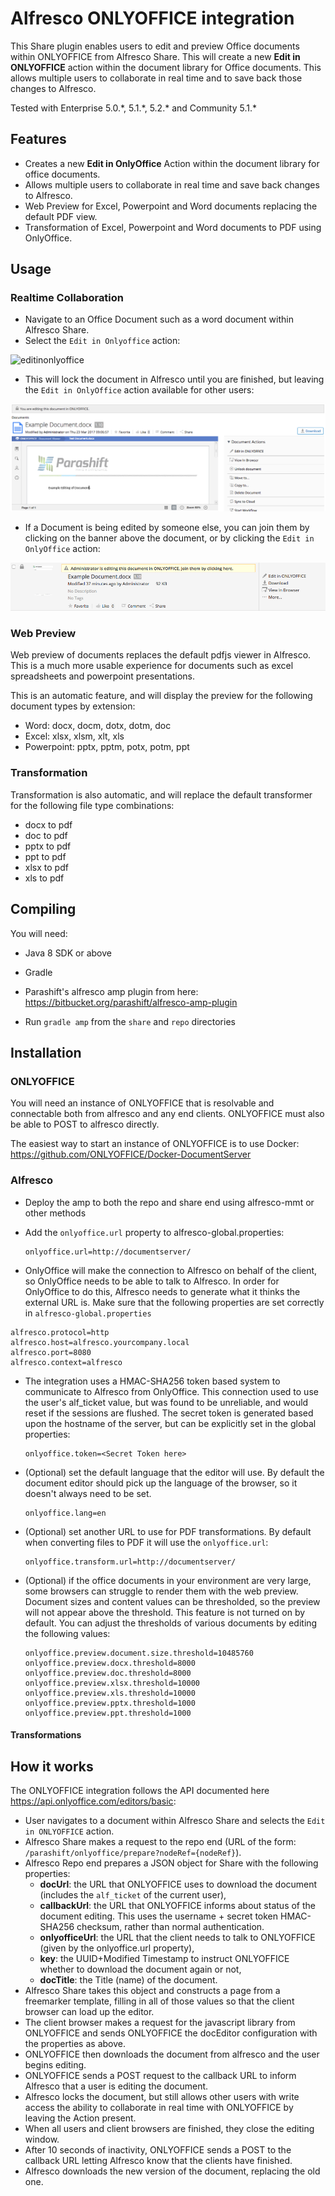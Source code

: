 # Alfresco ONLYOFFICE integration

This Share plugin enables users to edit and preview Office documents within ONLYOFFICE from Alfresco Share. This will create a new **Edit in ONLYOFFICE** action within the document library for Office documents. This allows multiple users to collaborate in real time and to save back those changes to Alfresco.

Tested with Enterprise 5.0.\*, 5.1.\*, 5.2.\* and Community 5.1.\*

## Features

* Creates a new **Edit in OnlyOffice** Action within the document library for office documents.
* Allows multiple users to collaborate in real time and save back changes to Alfresco.
* Web Preview for Excel, Powerpoint and Word documents replacing the default PDF view.
* Transformation of Excel, Powerpoint and Word documents to PDF using OnlyOffice.

## Usage

### Realtime Collaboration

* Navigate to an Office Document such as a word document within Alfresco Share.
* Select the `Edit in Onlyoffice` action:

![editinonlyoffice](edit_in_onlyoffice.png)

* This will lock the document in Alfresco until you are finished, but leaving the `Edit in OnlyOffice` action available for other users:

![example_lock](example_lock.png)

* If a Document is being edited by someone else, you can join them by clicking on the banner above the document, or by clicking the `Edit in OnlyOffice` action:

![lock_banner](lock_banner.png)


### Web Preview

Web preview of documents replaces the default pdfjs viewer in Alfresco.  This is a much more usable experience for documents such as excel spreadsheets and powerpoint presentations.

This is an automatic feature, and will display the preview for the following document types by extension:

* Word: docx, docm, dotx, dotm, doc
* Excel: xlsx, xlsm, xlt, xls
* Powerpoint: pptx, pptm, potx, potm, ppt


### Transformation

Transformation is also automatic, and will replace the default transformer for the following file type combinations:

* docx to pdf
* doc to pdf
* pptx to pdf
* ppt to pdf
* xlsx to pdf
* xls to pdf


## Compiling

You will need:

* Java 8 SDK or above

* Gradle

* Parashift's alfresco amp plugin from here: https://bitbucket.org/parashift/alfresco-amp-plugin

* Run `gradle amp` from the `share` and `repo` directories


## Installation

### ONLYOFFICE

You will need an instance of ONLYOFFICE that is resolvable and connectable both from alfresco and any end clients. ONLYOFFICE must also be able to POST to alfresco directly.

The easiest way to start an instance of ONLYOFFICE is to use Docker: https://github.com/ONLYOFFICE/Docker-DocumentServer


### Alfresco

* Deploy the amp to both the repo and share end using alfresco-mmt or other methods

* Add the `onlyoffice.url` property to alfresco-global.properties:
  ```
  onlyoffice.url=http://documentserver/
  ```

*  OnlyOffice will make the connection to Alfresco on behalf of the client, so OnlyOffice needs to be able to talk to Alfresco.  In order for OnlyOffice to do this, Alfresco needs to generate what it thinks the external URL is.  Make sure that the following properties are set correctly in `alfresco-global.properties`

  ```
  alfresco.protocol=http
  alfresco.host=alfresco.yourcompany.local
  alfresco.port=8080
  alfresco.context=alfresco
  ```

* The integration uses a HMAC-SHA256 token based system to communicate to Alfresco from OnlyOffice.  This connection used to use the user's alf_ticket value, but was found to be unreliable, and would reset if the sessions are flushed.  The secret token is generated based upon the hostname of the server, but can be explicitly set in the global properties:
  ```
  onlyoffice.token=<Secret Token here>
  ```

* (Optional) set the default language that the editor will use.  By default the document editor should pick up the language of the browser, so it doesn't always need to be set.

  ```
  onlyoffice.lang=en
  ```

* (Optional) set another URL to use for PDF transformations.  By default when converting files to PDF it will use the `onlyoffice.url`:

  ```
  onlyoffice.transform.url=http://documentserver/
  ```
* (Optional) if the office documents in your environment are very large, some browsers can struggle to render them with the web preview.  Document sizes and content values can be thresholded, so the preview will not appear above the threshold.  This feature is not turned on by default. You can adjust the thresholds of various documents by editing the following values:
  ```
  onlyoffice.preview.document.size.threshold=10485760
  onlyoffice.preview.docx.threshold=8000
  onlyoffice.preview.doc.threshold=8000
  onlyoffice.preview.xlsx.threshold=10000
  onlyoffice.preview.xls.threshold=10000
  onlyoffice.preview.pptx.threshold=1000
  onlyoffice.preview.ppt.threshold=1000
  ```

#### Transformations

## How it works

The ONLYOFFICE integration follows the API documented here https://api.onlyoffice.com/editors/basic:

* User navigates to a document within Alfresco Share and selects the `Edit in ONLYOFFICE` action.
* Alfresco Share makes a request to the repo end (URL of the form: `/parashift/onlyoffice/prepare?nodeRef={nodeRef}`).
* Alfresco Repo end prepares a JSON object for Share with the following properties:
  * **docUrl**: the URL that ONLYOFFICE uses to download the document (includes the `alf_ticket` of the current user),
  * **callbackUrl**: the URL that ONLYOFFICE informs about status of the document editing.  This uses the username + secret token HMAC-SHA256 checksum, rather than normal authentication.
  * **onlyofficeUrl**: the URL that the client needs to talk to ONLYOFFICE (given by the onlyoffice.url property),
  * **key**: the UUID+Modified Timestamp to instruct ONLYOFFICE whether to download the document again or not,
  * **docTitle**: the Title (name) of the document.
* Alfresco Share takes this object and constructs a page from a freemarker template, filling in all of those values so that the client browser can load up the editor.
* The client browser makes a request for the javascript library from ONLYOFFICE and sends ONLYOFFICE the docEditor configuration with the properties as above.
* ONLYOFFICE then downloads the document from alfresco and the user begins editing.
* ONLYOFFICE sends a POST request to the callback URL to inform Alfresco that a user is editing the document.
* Alfresco locks the document, but still allows other users with write access the ability to collaborate in real time with ONLYOFFICE by leaving the Action present.
* When all users and client browsers are finished, they close the editing window.
* After 10 seconds of inactivity, ONLYOFFICE sends a POST to the callback URL letting Alfresco know that the clients have finished.
* Alfresco downloads the new version of the document, replacing the old one.
